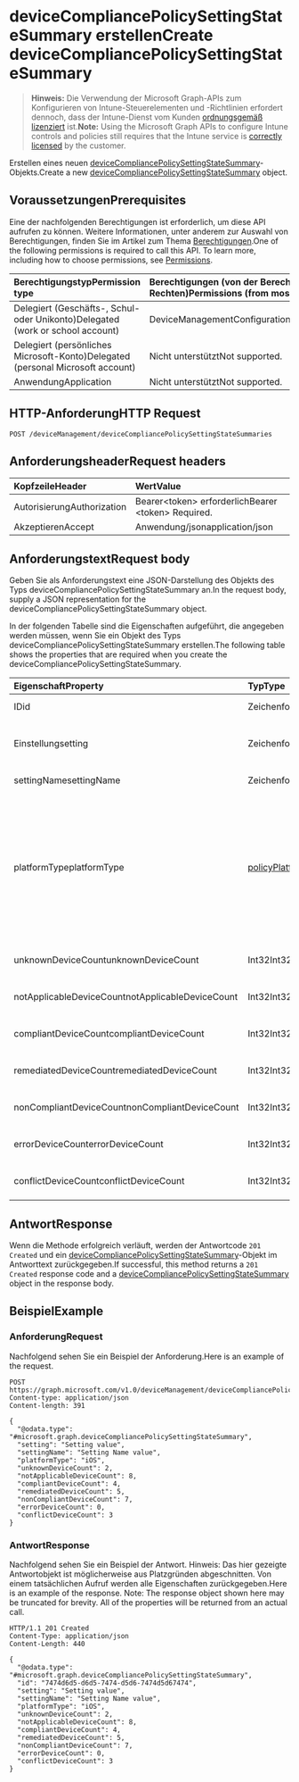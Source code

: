 # <a name="create-devicecompliancepolicysettingstatesummary"></a><span data-ttu-id="37e5f-101">deviceCompliancePolicySettingStateSummary erstellen</span><span class="sxs-lookup"><span data-stu-id="37e5f-101">Create deviceCompliancePolicySettingStateSummary</span></span>

> <span data-ttu-id="37e5f-102">**Hinweis:** Die Verwendung der Microsoft Graph-APIs zum Konfigurieren von Intune-Steuerelementen und -Richtlinien erfordert dennoch, dass der Intune-Dienst vom Kunden [ordnungsgemäß lizenziert](https://go.microsoft.com/fwlink/?linkid=839381) ist.</span><span class="sxs-lookup"><span data-stu-id="37e5f-102">**Note:** Using the Microsoft Graph APIs to configure Intune controls and policies still requires that the Intune service is [correctly licensed](https://go.microsoft.com/fwlink/?linkid=839381) by the customer.</span></span>

<span data-ttu-id="37e5f-103">Erstellen eines neuen [deviceCompliancePolicySettingStateSummary](../resources/intune_deviceconfig_devicecompliancepolicysettingstatesummary.md)-Objekts.</span><span class="sxs-lookup"><span data-stu-id="37e5f-103">Create a new [deviceCompliancePolicySettingStateSummary](../resources/intune_deviceconfig_devicecompliancepolicysettingstatesummary.md) object.</span></span>
## <a name="prerequisites"></a><span data-ttu-id="37e5f-104">Voraussetzungen</span><span class="sxs-lookup"><span data-stu-id="37e5f-104">Prerequisites</span></span>
<span data-ttu-id="37e5f-p101">Eine der nachfolgenden Berechtigungen ist erforderlich, um diese API aufrufen zu können. Weitere Informationen, unter anderem zur Auswahl von Berechtigungen, finden Sie im Artikel zum Thema [Berechtigungen](../../../concepts/permissions_reference.md).</span><span class="sxs-lookup"><span data-stu-id="37e5f-p101">One of the following permissions is required to call this API. To learn more, including how to choose permissions, see [Permissions](../../../concepts/permissions_reference.md).</span></span>

|<span data-ttu-id="37e5f-107">Berechtigungstyp</span><span class="sxs-lookup"><span data-stu-id="37e5f-107">Permission type</span></span>|<span data-ttu-id="37e5f-108">Berechtigungen (von der Berechtigung mit den meisten Rechten zu der mit den wenigsten Rechten)</span><span class="sxs-lookup"><span data-stu-id="37e5f-108">Permissions (from most to least privileged)</span></span>|
|:---|:---|
|<span data-ttu-id="37e5f-109">Delegiert (Geschäfts-, Schul- oder Unikonto)</span><span class="sxs-lookup"><span data-stu-id="37e5f-109">Delegated (work or school account)</span></span>|<span data-ttu-id="37e5f-110">DeviceManagementConfiguration.ReadWrite.All</span><span class="sxs-lookup"><span data-stu-id="37e5f-110">DeviceManagementConfiguration.ReadWrite.All</span></span>|
|<span data-ttu-id="37e5f-111">Delegiert (persönliches Microsoft-Konto)</span><span class="sxs-lookup"><span data-stu-id="37e5f-111">Delegated (personal Microsoft account)</span></span>|<span data-ttu-id="37e5f-112">Nicht unterstützt</span><span class="sxs-lookup"><span data-stu-id="37e5f-112">Not supported.</span></span>|
|<span data-ttu-id="37e5f-113">Anwendung</span><span class="sxs-lookup"><span data-stu-id="37e5f-113">Application</span></span>|<span data-ttu-id="37e5f-114">Nicht unterstützt</span><span class="sxs-lookup"><span data-stu-id="37e5f-114">Not supported.</span></span>|

## <a name="http-request"></a><span data-ttu-id="37e5f-115">HTTP-Anforderung</span><span class="sxs-lookup"><span data-stu-id="37e5f-115">HTTP Request</span></span>
<!-- {
  "blockType": "ignored"
}
-->
``` http
POST /deviceManagement/deviceCompliancePolicySettingStateSummaries
```

## <a name="request-headers"></a><span data-ttu-id="37e5f-116">Anforderungsheader</span><span class="sxs-lookup"><span data-stu-id="37e5f-116">Request headers</span></span>
|<span data-ttu-id="37e5f-117">Kopfzeile</span><span class="sxs-lookup"><span data-stu-id="37e5f-117">Header</span></span>|<span data-ttu-id="37e5f-118">Wert</span><span class="sxs-lookup"><span data-stu-id="37e5f-118">Value</span></span>|
|:---|:---|
|<span data-ttu-id="37e5f-119">Autorisierung</span><span class="sxs-lookup"><span data-stu-id="37e5f-119">Authorization</span></span>|<span data-ttu-id="37e5f-120">Bearer&lt;token&gt; erforderlich</span><span class="sxs-lookup"><span data-stu-id="37e5f-120">Bearer &lt;token&gt; Required.</span></span>|
|<span data-ttu-id="37e5f-121">Akzeptieren</span><span class="sxs-lookup"><span data-stu-id="37e5f-121">Accept</span></span>|<span data-ttu-id="37e5f-122">Anwendung/json</span><span class="sxs-lookup"><span data-stu-id="37e5f-122">application/json</span></span>|

## <a name="request-body"></a><span data-ttu-id="37e5f-123">Anforderungstext</span><span class="sxs-lookup"><span data-stu-id="37e5f-123">Request body</span></span>
<span data-ttu-id="37e5f-124">Geben Sie als Anforderungstext eine JSON-Darstellung des Objekts des Typs deviceCompliancePolicySettingStateSummary an.</span><span class="sxs-lookup"><span data-stu-id="37e5f-124">In the request body, supply a JSON representation for the deviceCompliancePolicySettingStateSummary object.</span></span>

<span data-ttu-id="37e5f-125">In der folgenden Tabelle sind die Eigenschaften aufgeführt, die angegeben werden müssen, wenn Sie ein Objekt des Typs deviceCompliancePolicySettingStateSummary erstellen.</span><span class="sxs-lookup"><span data-stu-id="37e5f-125">The following table shows the properties that are required when you create the deviceCompliancePolicySettingStateSummary.</span></span>

|<span data-ttu-id="37e5f-126">Eigenschaft</span><span class="sxs-lookup"><span data-stu-id="37e5f-126">Property</span></span>|<span data-ttu-id="37e5f-127">Typ</span><span class="sxs-lookup"><span data-stu-id="37e5f-127">Type</span></span>|<span data-ttu-id="37e5f-128">Beschreibung</span><span class="sxs-lookup"><span data-stu-id="37e5f-128">Description</span></span>|
|:---|:---|:---|
|<span data-ttu-id="37e5f-129">ID</span><span class="sxs-lookup"><span data-stu-id="37e5f-129">id</span></span>|<span data-ttu-id="37e5f-130">Zeichenfolge</span><span class="sxs-lookup"><span data-stu-id="37e5f-130">String</span></span>|<span data-ttu-id="37e5f-131">Schlüssel der Entität.</span><span class="sxs-lookup"><span data-stu-id="37e5f-131">Key of the entity.</span></span>|
|<span data-ttu-id="37e5f-132">Einstellung</span><span class="sxs-lookup"><span data-stu-id="37e5f-132">setting</span></span>|<span data-ttu-id="37e5f-133">Zeichenfolge</span><span class="sxs-lookup"><span data-stu-id="37e5f-133">String</span></span>|<span data-ttu-id="37e5f-134">Klassenname und Eigenschaftenname der Einstellung</span><span class="sxs-lookup"><span data-stu-id="37e5f-134">The setting class name and property name.</span></span>|
|<span data-ttu-id="37e5f-135">settingName</span><span class="sxs-lookup"><span data-stu-id="37e5f-135">settingName</span></span>|<span data-ttu-id="37e5f-136">Zeichenfolge</span><span class="sxs-lookup"><span data-stu-id="37e5f-136">String</span></span>|<span data-ttu-id="37e5f-137">Name der Einstellung</span><span class="sxs-lookup"><span data-stu-id="37e5f-137">Name of the setting.</span></span>|
|<span data-ttu-id="37e5f-138">platformType</span><span class="sxs-lookup"><span data-stu-id="37e5f-138">platformType</span></span>|[<span data-ttu-id="37e5f-139">policyPlatformType</span><span class="sxs-lookup"><span data-stu-id="37e5f-139">policyPlatformType</span></span>](../resources/intune_deviceconfig_policyplatformtype.md)|<span data-ttu-id="37e5f-140">Einstellungsplattform.</span><span class="sxs-lookup"><span data-stu-id="37e5f-140">Setting platform.</span></span> <span data-ttu-id="37e5f-141">Mögliche Werte sind: `android`, `iOS`, `macOS`, `windowsPhone81`, `windows81AndLater`, `windows10AndLater`, `androidWorkProfile` und `all`.</span><span class="sxs-lookup"><span data-stu-id="37e5f-141">Possible values are: `android`, `iOS`, `macOS`, `windowsPhone81`, `windows81AndLater`, `windows10AndLater`, `androidWorkProfile`, `all`.</span></span>|
|<span data-ttu-id="37e5f-142">unknownDeviceCount</span><span class="sxs-lookup"><span data-stu-id="37e5f-142">unknownDeviceCount</span></span>|<span data-ttu-id="37e5f-143">Int32</span><span class="sxs-lookup"><span data-stu-id="37e5f-143">Int32</span></span>|<span data-ttu-id="37e5f-144">Anzahl von unbekannten Geräten</span><span class="sxs-lookup"><span data-stu-id="37e5f-144">Number of unknown devices</span></span>|
|<span data-ttu-id="37e5f-145">notApplicableDeviceCount</span><span class="sxs-lookup"><span data-stu-id="37e5f-145">notApplicableDeviceCount</span></span>|<span data-ttu-id="37e5f-146">Int32</span><span class="sxs-lookup"><span data-stu-id="37e5f-146">Int32</span></span>|<span data-ttu-id="37e5f-147">Anzahl der ausgenommenen Geräte</span><span class="sxs-lookup"><span data-stu-id="37e5f-147">Number of not applicable devices</span></span>|
|<span data-ttu-id="37e5f-148">compliantDeviceCount</span><span class="sxs-lookup"><span data-stu-id="37e5f-148">compliantDeviceCount</span></span>|<span data-ttu-id="37e5f-149">Int32</span><span class="sxs-lookup"><span data-stu-id="37e5f-149">Int32</span></span>|<span data-ttu-id="37e5f-150">Anzahl von konformen Geräten</span><span class="sxs-lookup"><span data-stu-id="37e5f-150">Number of compliant devices</span></span>|
|<span data-ttu-id="37e5f-151">remediatedDeviceCount</span><span class="sxs-lookup"><span data-stu-id="37e5f-151">remediatedDeviceCount</span></span>|<span data-ttu-id="37e5f-152">Int32</span><span class="sxs-lookup"><span data-stu-id="37e5f-152">Int32</span></span>|<span data-ttu-id="37e5f-153">Anzahl von korrigierten Geräten</span><span class="sxs-lookup"><span data-stu-id="37e5f-153">Number of remediated devices</span></span>|
|<span data-ttu-id="37e5f-154">nonCompliantDeviceCount</span><span class="sxs-lookup"><span data-stu-id="37e5f-154">nonCompliantDeviceCount</span></span>|<span data-ttu-id="37e5f-155">Int32</span><span class="sxs-lookup"><span data-stu-id="37e5f-155">Int32</span></span>|<span data-ttu-id="37e5f-156">Anzahl von nicht konformen Geräten</span><span class="sxs-lookup"><span data-stu-id="37e5f-156">Number of NonCompliant devices</span></span>|
|<span data-ttu-id="37e5f-157">errorDeviceCount</span><span class="sxs-lookup"><span data-stu-id="37e5f-157">errorDeviceCount</span></span>|<span data-ttu-id="37e5f-158">Int32</span><span class="sxs-lookup"><span data-stu-id="37e5f-158">Int32</span></span>|<span data-ttu-id="37e5f-159">Anzahl von Geräten mit Fehlern</span><span class="sxs-lookup"><span data-stu-id="37e5f-159">Number of error devices</span></span>|
|<span data-ttu-id="37e5f-160">conflictDeviceCount</span><span class="sxs-lookup"><span data-stu-id="37e5f-160">conflictDeviceCount</span></span>|<span data-ttu-id="37e5f-161">Int32</span><span class="sxs-lookup"><span data-stu-id="37e5f-161">Int32</span></span>|<span data-ttu-id="37e5f-162">Anzahl von Geräten mit Konflikt</span><span class="sxs-lookup"><span data-stu-id="37e5f-162">Number of conflict devices</span></span>|



## <a name="response"></a><span data-ttu-id="37e5f-163">Antwort</span><span class="sxs-lookup"><span data-stu-id="37e5f-163">Response</span></span>
<span data-ttu-id="37e5f-164">Wenn die Methode erfolgreich verläuft, werden der Antwortcode `201 Created` und ein [deviceCompliancePolicySettingStateSummary](../resources/intune_deviceconfig_devicecompliancepolicysettingstatesummary.md)-Objekt im Antworttext zurückgegeben.</span><span class="sxs-lookup"><span data-stu-id="37e5f-164">If successful, this method returns a `201 Created` response code and a [deviceCompliancePolicySettingStateSummary](../resources/intune_deviceconfig_devicecompliancepolicysettingstatesummary.md) object in the response body.</span></span>

## <a name="example"></a><span data-ttu-id="37e5f-165">Beispiel</span><span class="sxs-lookup"><span data-stu-id="37e5f-165">Example</span></span>
### <a name="request"></a><span data-ttu-id="37e5f-166">Anforderung</span><span class="sxs-lookup"><span data-stu-id="37e5f-166">Request</span></span>
<span data-ttu-id="37e5f-167">Nachfolgend sehen Sie ein Beispiel der Anforderung.</span><span class="sxs-lookup"><span data-stu-id="37e5f-167">Here is an example of the request.</span></span>
``` http
POST https://graph.microsoft.com/v1.0/deviceManagement/deviceCompliancePolicySettingStateSummaries
Content-type: application/json
Content-length: 391

{
  "@odata.type": "#microsoft.graph.deviceCompliancePolicySettingStateSummary",
  "setting": "Setting value",
  "settingName": "Setting Name value",
  "platformType": "iOS",
  "unknownDeviceCount": 2,
  "notApplicableDeviceCount": 8,
  "compliantDeviceCount": 4,
  "remediatedDeviceCount": 5,
  "nonCompliantDeviceCount": 7,
  "errorDeviceCount": 0,
  "conflictDeviceCount": 3
}
```

### <a name="response"></a><span data-ttu-id="37e5f-168">Antwort</span><span class="sxs-lookup"><span data-stu-id="37e5f-168">Response</span></span>
<span data-ttu-id="37e5f-p103">Nachfolgend sehen Sie ein Beispiel der Antwort. Hinweis: Das hier gezeigte Antwortobjekt ist möglicherweise aus Platzgründen abgeschnitten. Von einem tatsächlichen Aufruf werden alle Eigenschaften zurückgegeben.</span><span class="sxs-lookup"><span data-stu-id="37e5f-p103">Here is an example of the response. Note: The response object shown here may be truncated for brevity. All of the properties will be returned from an actual call.</span></span>
``` http
HTTP/1.1 201 Created
Content-Type: application/json
Content-Length: 440

{
  "@odata.type": "#microsoft.graph.deviceCompliancePolicySettingStateSummary",
  "id": "7474d6d5-d6d5-7474-d5d6-7474d5d67474",
  "setting": "Setting value",
  "settingName": "Setting Name value",
  "platformType": "iOS",
  "unknownDeviceCount": 2,
  "notApplicableDeviceCount": 8,
  "compliantDeviceCount": 4,
  "remediatedDeviceCount": 5,
  "nonCompliantDeviceCount": 7,
  "errorDeviceCount": 0,
  "conflictDeviceCount": 3
}
```








